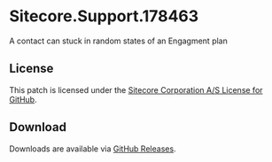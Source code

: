 # Sitecore.Support.178463
A contact can stuck in random states of an Engagment plan

## License  
This patch is licensed under the [Sitecore Corporation A/S License for GitHub](https://github.com/sitecoresupport/Sitecore.Support.178463/blob/master/LICENSE).  

## Download  
Downloads are available via [GitHub Releases](https://github.com/sitecoresupport/Sitecore.Support.178463/releases).  
